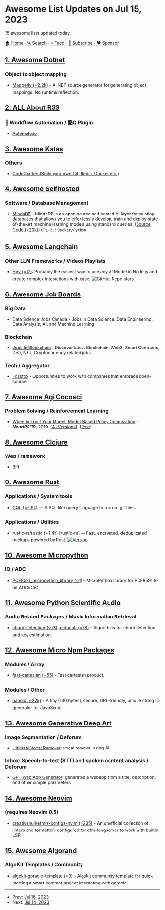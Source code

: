 # Awesome List Updates on Jul 15, 2023

15 awesome lists updated today.

[🏠 Home](/README.md) · [🔍 Search](https://www.trackawesomelist.com/search/) · [🔥 Feed](https://www.trackawesomelist.com/rss.xml) · [📮 Subscribe](https://trackawesomelist.us17.list-manage.com/subscribe?u=d2f0117aa829c83a63ec63c2f&id=36a103854c) · [❤️  Sponsor](https://github.com/sponsors/theowenyoung)



## [1. Awesome Dotnet](/content/quozd/awesome-dotnet/README.md)

### Object to object mapping

*   [Mapperly (⭐2.2k)](https://github.com/riok/mapperly) - A .NET source generator for generating object mappings. No runtime reflection.

## [2. ALL About RSS](/content/AboutRSS/ALL-about-RSS/README.md)

### 🔱 Workflow Automation / 酷Q Plugin

*   [~~Automate.io~~](https://automate.io/)

## [3. Awesome Katas](/content/gamontal/awesome-katas/README.md)

### Others

*   [CodeCrafters(Build your own Git, Redis, Docker etc.)](https://app.codecrafters.io/tracks?r=8Ol)

## [4. Awesome Selfhosted](/content/awesome-selfhosted/awesome-selfhosted/README.md)

### Software / Database Management

*   [MindsDB](https://mindsdb.com/) - MindsDB is an open source self hosted AI layer for existing databases that allows you to effortlessly develop, train and deploy state-of-the-art machine learning models using standard queries. ([Source Code (⭐20k)](https://github.com/mindsdb/mindsdb)) `GPL-3.0` `Docker/Python`

## [5. Awesome Langchain](/content/kyrolabs/awesome-langchain/README.md)

### Other LLM Frameworks / Videos Playlists

*   [Hyv (⭐17)](https://github.com/failfa-st/hyv): Probably the easiest way to use any AI Model in Node.js and create complex interactions with ease. ![GitHub Repo stars](https://img.shields.io/github/stars/failfa-st/hyv?style=social)

## [6. Awesome Job Boards](/content/tramcar/awesome-job-boards/README.md)

### Big Data

*   [Data Science Jobs Canada](https://www.datasciencejobscanada.com/) - Jobs in Data Science, Data Engineering, Data Analysis, AI, and Machine Learning

### Blockchain

*   [Jobs In Blockchain](https://jobsinblockchain.com) - Discover latest Blockchain, Web3, Smart Contracts, Defi, NFT, Cryptocurrency related jobs.

### Tech / Aggregator

*   [Fossfox](https://fossfox.com/) - Opportunities to work with companies that embrace open-source

## [7. Awesome Agi Cocosci](/content/YuzheSHI/awesome-agi-cocosci/README.md)

### Problem Solving / Reinforcement Learning

*   [When to Trust Your Model: Model-Based Policy Optimization](https://proceedings.neurips.cc/paper_files/paper/2019/hash/5faf461eff3099671ad63c6f3f094f7f-Abstract.html) - ***NeurIPS'19***, 2019. \[[All Versions](https://scholar.google.com/scholar?cluster=4248859125840907707\&hl=en\&as_sdt=0,5)]. \[[Post](https://bair.berkeley.edu/blog/2019/12/12/mbpo/)].

## [8. Awesome Clojure](/content/razum2um/awesome-clojure/README.md)

### Web Framework

*   [Biff](https://biffweb.com/)

## [9. Awesome Rust](/content/rust-unofficial/awesome-rust/README.md)

### Applications / System tools

*   [GQL (⭐2.9k)](https://github.com/amrdeveloper/gql) — A SQL like query language to run on .git files.

### Applications / Utilities

*   [rustic-rs/rustic (⭐1.4k)](https://github.com/rustic-rs/rustic) \[[rustic-rs](https://crates.io/crates/rustic-rs)] — Fast, encrypted, deduplicated backups powered by Rust. [![Version](https://img.shields.io/crates/v/rustic-rs.svg)](https://crates.io/crates/rustic-rs)

## [10. Awesome Micropython](/content/mcauser/awesome-micropython/README.md)

### IO / ADC

*   [PCF8591\_micropython\_library (⭐1)](https://github.com/xreef/PCF8591_micropython_library) - MicroPython library for PCF8591 8-bit ADC/DAC.

## [11. Awesome Python Scientific Audio](/content/faroit/awesome-python-scientific-audio/README.md)

### Audio Related Packages / Music Information Retrieval

*   [chord-detection (⭐78)](https://github.com/sevagh/chord-detection) [:octocat: (⭐78)](https://github.com/sevagh/chord-detection) - Algorithms for chord detection and key estimation.

## [12. Awesome Micro Npm Packages](/content/parro-it/awesome-micro-npm-packages/README.md)

### Modules / Array

*   [fast-cartesian (⭐55)](https://github.com/ehmicky/fast-cartesian) - Fast cartesian product.

### Modules / Other

*   [nanoid (⭐22k)](https://github.com/ai/nanoid) - A tiny (130 bytes), secure, URL-friendly, unique string ID generator for JavaScript

## [13. Awesome Generative Deep Art](/content/filipecalegario/awesome-generative-deep-art/README.md)

### Image Segmentation / Deforum

*   [Ultimate Vocal Remover](https://ultimatevocalremover.com/): vocal removal using AI

### Inbox: Speech-to-text (STT) and spoken content analysis / Deforum

*   [GPT Web App Generator](https://magic-app-generator.wasp-lang.dev/): generates a webapp from a title, description, and other simple parameters

## [14. Awesome Neovim](/content/rockerBOO/awesome-neovim/README.md)

### (requires Neovim 0.5)

*   [creativenull/efmls-configs-nvim (⭐235)](https://github.com/creativenull/efmls-configs-nvim) - An unofficial collection of linters and formatters configured for efm-langserver to work with builtin LSP.

## [15. Awesome Algorand](/content/aorumbayev/awesome-algorand/README.md)

### AlgoKit Templates / Community

*   [algokit-goracle-template (⭐3)](https://github.com/GoracleNetwork/algokit_default_template) - Algokit community template for quick starting a smart contract project interacting with goracle.

---

- Prev: [Jul 16, 2023](/content/2023/07/16/README.md)
- Next: [Jul 14, 2023](/content/2023/07/14/README.md)